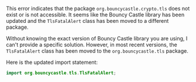 This error indicates that the package `org.bouncycastle.crypto.tls` does not exist or is not accessible. It seems like the Bouncy Castle library has been updated and the `TlsFatalAlert` class has been moved to a different package. 

Without knowing the exact version of Bouncy Castle library you are using, I can't provide a specific solution. However, in most recent versions, the `TlsFatalAlert` class has been moved to the `org.bouncycastle.tls` package.

Here is the updated import statement:

```java
import org.bouncycastle.tls.TlsFatalAlert;
```